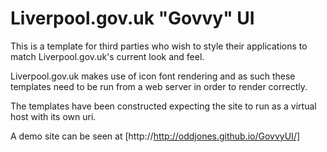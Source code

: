 Liverpool.gov.uk "Govvy" UI
===========================

This is a template for third parties who wish to style their applications to match Liverpool.gov.uk's current look and feel.

Liverpool.gov.uk makes use of icon font rendering and as such these templates need to be run from a web server in order to render correctly. 

The templates have been constructed expecting the site to run as a virtual host with its own uri.

A demo site can be seen at [http://http://oddjones.github.io/GovvyUI/]
